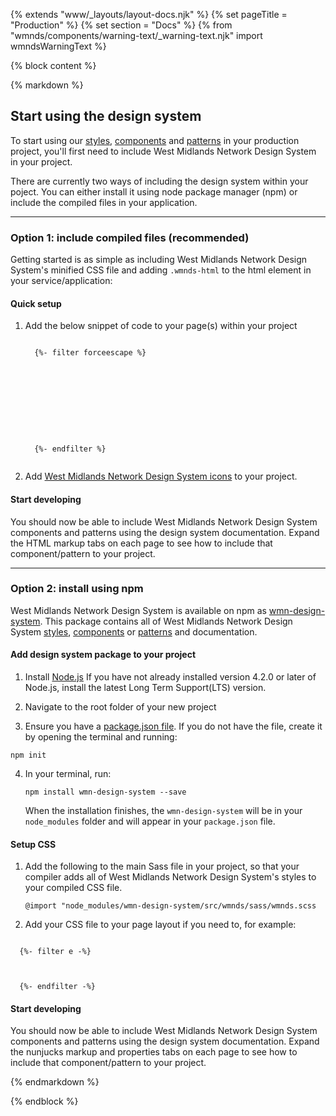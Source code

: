 {% extends "www/_layouts/layout-docs.njk" %}
{% set pageTitle = "Production" %}
{% set section = "Docs" %}
{% from "wmnds/components/warning-text/_warning-text.njk" import wmndsWarningText %}

{% block content %}

{% markdown %}

## Start using the design system

To start using our [styles](/styles/), [components](/components/) and [patterns](/patterns/) in your production project, you'll first need to include West Midlands Network Design System in your project.

There are currently two ways of including the design system within your poject. You can either install it using node package manager (npm) or include the compiled files in your application.

---

### Option 1: include compiled files (recommended)

Getting started is as simple as including West Midlands Network Design System's minified CSS file and adding <code class="wmnds-website-inline-code">.wmnds-html</code> to the html element in your service/application:

#### Quick setup

1. Add the below snippet of code to your page(s) within your project
   <pre><code class="html wmnds-show-more-ignore" tabindex="0">
     {%- filter forceescape %}
     <!DOCTYPE html>
     <html lang="en-gb" class="wmnds-html">
       <head>
         <!-- CSS for WMN Design System -->
         <link rel="stylesheet" href="https://unpkg.com/wmn-design-system@$*version/build/css/wmnds.min.css" />
       </head>
       <body>
         <!-- site content... -->
       </body>
     </html>
     {%- endfilter %}
     </code></pre>

2. Add <a href='/styles/icons/#using-icons' title='Documentation about using icons' target='_blank'>West Midlands Network Design System icons</a> to your project.

#### Start developing

You should now be able to include West Midlands Network Design System components and patterns using the design system documentation. Expand the HTML markup tabs on each page to see how to include that component/pattern to your project.

---

### Option 2: install using npm

West Midlands Network Design System is available on npm as <a href="https://www.npmjs.com/package/wmn-design-system" target="_blank" class="wmnds-link">wmn-design-system</a>. This package contains all of West Midlands Network Design System [styles](/styles/), [components](/components/) or [patterns](/patterns/) and documentation.

#### Add design system package to your project

1. Install <a href="https://nodejs.org/en/" target="_blank" class="wmnds-link">Node.js</a>
   If you have not already installed version 4.2.0 or later of Node.js, install the latest Long Term Support(LTS) version.

2. Navigate to the root folder of your new project

3. Ensure you have a <a href="https://docs.npmjs.com/files/package.json" target="_blank" class="wmnds-link">package.json file</a>. If you do not have the file, create it by opening the terminal and running:
<pre><code class="bash wmnds-show-more-ignore" tabindex="0">npm init</code></pre>

4. In your terminal, run:
   <pre><code class="bash wmnds-show-more-ignore" tabindex="0">npm install wmn-design-system --save</code></pre>

   When the installation finishes, the <code class="wmnds-website-inline-code">wmn-design-system</code> will be in your <code class="wmnds-website-inline-code">node_modules</code> folder and will appear in your <code class="wmnds-website-inline-code">package.json</code> file.

#### Setup CSS

1. Add the following to the main Sass file in your project, so that your compiler adds all of West Midlands Network Design System's styles to your compiled CSS file.

   <pre><code class="scss wmnds-show-more-ignore" tabindex="0">@import "node_modules/wmn-design-system/src/wmnds/sass/wmnds.scss</code></pre>

2. Add your CSS file to your page layout if you need to, for example:
<pre><code class="html wmnds-show-more-ignore" tabindex="0">
  {%- filter e -%}
  <head>
        <link rel="stylesheet" href="YOUR-CSS-FILE.css" />
  </head>
  {%- endfilter -%}
</code></pre>

#### Start developing

You should now be able to include West Midlands Network Design System components and patterns using the design system documentation. Expand the nunjucks markup and properties tabs on each page to see how to include that component/pattern to your project.

{% endmarkdown %}

{% endblock %}
